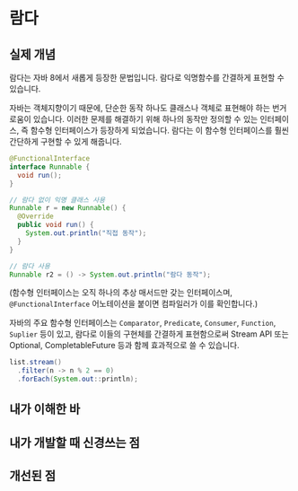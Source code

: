 # 람다

## 실제 개념
람다는 자바 8에서 새롭게 등장한 문법입니다. 람다로 익명함수를 간결하게 표현할 수 있습니다.

자바는 객체지향이기 때문에, 단순한 동작 하나도 클래스나 객체로 표현해야 하는 번거로움이 있습니다. 이러한 문제를 해결하기 위해 하나의 동작만 정의할 수 있는 인터페이스, 즉 함수형 인터페이스가 등장하게 되었습니다.
람다는 이 함수형 인터페이스를 훨씬 간단하게 구현할 수 있게 해줍니다.
```java
@FunctionalInterface
interface Runnable {
  void run();
}

// 람다 없이 익명 클래스 사용
Runnable r = new Runnable() {
  @Override
  public void run() {
    System.out.println("직접 동작");
  }
}

// 람다 사용
Runnable r2 = () -> System.out.println("람다 동작");
```
(함수형 인터페이스는 오직 하나의 추상 매서드만 갖는 인터페이스며, `@FunctionalInterface` 어노테이션을 붙이면 컴파일러가 이를 확인합니다.)

자바의 주요 함수형 인터페이스는 `Comparator`, `Predicate`, `Consumer`, `Function`, `Suplier` 등이 있고, 람다로 이들의 구현체를 간결하게 표현함으로써 Stream API 또는 Optional, CompletableFuture 등과 함께 효과적으로 쓸 수 있습니다. 
```java
list.stream()
  .filter(n -> n % 2 == 0)
  .forEach(System.out::println);
```

## 내가 이해한 바


## 내가 개발할 때 신경쓰는 점
## 개선된 점
